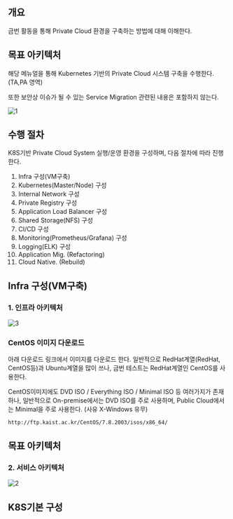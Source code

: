 ## 개요
금번 활동을 통해 Private Cloud 환경을 구축하는 방법에 대해 이해한다.




## 목표 아키텍처

해당 메뉴얼을 통해 Kubernetes 기반의 Private Cloud 시스템 구축을 수행한다. (TA,PA 영역)

또한 보안상 이슈가 될 수 있는 Service Migration 관련된 내용은 포함하지 않는다. 


![1](https://user-images.githubusercontent.com/53555895/82279300-2b2afa80-99c7-11ea-829a-7893e925812e.PNG)


## 수행 절차

K8S기반 Private Cloud System 실행/운영 환경을 구성하며, 다음 절차에 따라 진행한다.

   1. Infra 구성(VM구축)
   2. Kubernetes(Master/Node) 구성
   3. Internal Network 구성
   4. Private Registry 구성
   5. Application Load Balancer 구성
   5. Shared Storage(NFS) 구성
   6. CI/CD 구성
   7. Monitoring(Prometheus/Grafana) 구성
   8. Logging(ELK) 구성
   9. Application Mig. (Refactoring)
   10. Cloud Native. (Rebuild)



## Infra 구성(VM구축)

### 1. 인프라 아키텍처

![3](https://user-images.githubusercontent.com/53555895/82279296-29f9cd80-99c7-11ea-91f0-c83ec1acc703.jpg)

### CentOS 이미지 다운로드

아래 다운로드 링크에서 이미지를 다운로드 한다.
일반적으로 RedHat계열(RedHat, CentOS등)과 Ubuntu계열을 많이 쓰나, 금번 테스트는 RedHat계열인 CentOS를 사용한다.

CentOS이미지에도 DVD ISO / Everything ISO / Minimal ISO 등 여러가지가 존재하나,
일반적으로 On-premise에서는 DVD ISO를 주로 사용하며, Public Cloud에서는 Minimal을 주로 사용한다. (사유 X-Windows 유무)


```
http://ftp.kaist.ac.kr/CentOS/7.8.2003/isos/x86_64/
```




## 목표 아키텍처

### 2. 서비스 아키텍처
![2](https://user-images.githubusercontent.com/53555895/82279301-2bc39100-99c7-11ea-9ebb-55ff9b6bb3e0.PNG)







## K8S기본 구성

